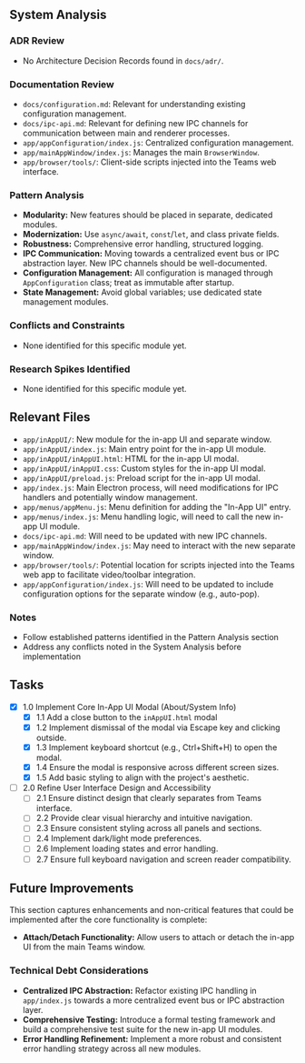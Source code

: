 ## System Analysis

### ADR Review

- No Architecture Decision Records found in `docs/adr/`.

### Documentation Review

- `docs/configuration.md`: Relevant for understanding existing configuration management.
- `docs/ipc-api.md`: Relevant for defining new IPC channels for communication between main and renderer processes.
- `app/appConfiguration/index.js`: Centralized configuration management.
- `app/mainAppWindow/index.js`: Manages the main `BrowserWindow`.
- `app/browser/tools/`: Client-side scripts injected into the Teams web interface.

### Pattern Analysis

- **Modularity:** New features should be placed in separate, dedicated modules.
- **Modernization:** Use `async/await`, `const`/`let`, and class private fields.
- **Robustness:** Comprehensive error handling, structured logging.
- **IPC Communication:** Moving towards a centralized event bus or IPC abstraction layer. New IPC channels should be well-documented.
- **Configuration Management:** All configuration is managed through `AppConfiguration` class; treat as immutable after startup.
- **State Management:** Avoid global variables; use dedicated state management modules.

### Conflicts and Constraints

- None identified for this specific module yet.

### Research Spikes Identified

- None identified for this specific module yet.

## Relevant Files

- `app/inAppUI/`: New module for the in-app UI and separate window.
- `app/inAppUI/index.js`: Main entry point for the in-app UI module.
- `app/inAppUI/inAppUI.html`: HTML for the in-app UI modal.
- `app/inAppUI/inAppUI.css`: Custom styles for the in-app UI modal.
- `app/inAppUI/preload.js`: Preload script for the in-app UI modal.
- `app/index.js`: Main Electron process, will need modifications for IPC handlers and potentially window management.
- `app/menus/appMenu.js`: Menu definition for adding the "In-App UI" entry.
- `app/menus/index.js`: Menu handling logic, will need to call the new in-app UI module.
- `docs/ipc-api.md`: Will need to be updated with new IPC channels.
- `app/mainAppWindow/index.js`: May need to interact with the new separate window.
- `app/browser/tools/`: Potential location for scripts injected into the Teams web app to facilitate video/toolbar integration.
- `app/appConfiguration/index.js`: Will need to be updated to include configuration options for the separate window (e.g., auto-pop).

### Notes

- Follow established patterns identified in the Pattern Analysis section
- Address any conflicts noted in the System Analysis before implementation

## Tasks

- [x] 1.0 Implement Core In-App UI Modal (About/System Info)
  - [x] 1.1 Add a close button to the `inAppUI.html` modal
  - [x] 1.2 Implement dismissal of the modal via Escape key and clicking outside.
  - [x] 1.3 Implement keyboard shortcut (e.g., Ctrl+Shift+H) to open the modal.
  - [x] 1.4 Ensure the modal is responsive across different screen sizes.
  - [x] 1.5 Add basic styling to align with the project's aesthetic.
- [ ] 2.0 Refine User Interface Design and Accessibility
  - [ ] 2.1 Ensure distinct design that clearly separates from Teams interface.
  - [ ] 2.2 Provide clear visual hierarchy and intuitive navigation.
  - [ ] 2.3 Ensure consistent styling across all panels and sections.
  - [ ] 2.4 Implement dark/light mode preferences.
  - [ ] 2.6 Implement loading states and error handling.
  - [ ] 2.7 Ensure full keyboard navigation and screen reader compatibility.

## Future Improvements

This section captures enhancements and non-critical features that could be implemented after the core functionality is complete:

- **Attach/Detach Functionality:** Allow users to attach or detach the in-app UI from the main Teams window.

### Technical Debt Considerations

- **Centralized IPC Abstraction:** Refactor existing IPC handling in `app/index.js` towards a more centralized event bus or IPC abstraction layer.
- **Comprehensive Testing:** Introduce a formal testing framework and build a comprehensive test suite for the new in-app UI modules.
- **Error Handling Refinement:** Implement a more robust and consistent error handling strategy across all new modules.